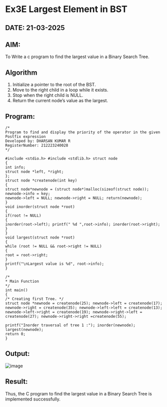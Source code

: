 # Ex3E Largest Element in BST
## DATE: 21-03-2025
## AIM:
To Write a c program to find the largest value in a Binary Search Tree.

## Algorithm
1.	Initialize a pointer to the root of the BST.
2.	Move to the right child in a loop while it exists.
3.	Stop when the right child is NULL.
4.	Return the current node’s value as the largest.

## Program:
```
/*
Program to find and display the priority of the operator in the given Postfix expression
Developed by: DHARSAN KUMAR R
RegisterNumber: 212223240028
*/

#include <stdio.h> #include <stdlib.h> struct node
{
int info;
struct node *left, *right;
};
struct node *createnode(int key)
{
struct node*newnode = (struct node*)malloc(sizeof(struct node)); newnode->info = key;
newnode->left = NULL; newnode->right = NULL; return(newnode);
}
void inorder(struct node *root)
{
if(root != NULL)
{
inorder(root->left); printf(" %d ",root->info); inorder(root->right);
}
}
void largest(struct node *root)
{
while (root != NULL && root->right != NULL)
{
root = root->right;
}
printf("\nLargest value is %d", root->info);
}
 
/*
* Main Function
*/
int main()
{
/* Creating first Tree. */
struct node *newnode = createnode(25); newnode->left = createnode(17); newnode->right = createnode(35); newnode->left->left = createnode(13); newnode->left->right = createnode(19); newnode->right->left = createnode(27); newnode->right->right =createnode(55);

printf("Inorder traversal of tree 1 :"); inorder(newnode); largest(newnode);
return 0;
}

```

## Output:

![image](https://github.com/user-attachments/assets/a5553ce6-a3b0-4198-be77-881580206f21)



## Result:
Thus, the C program to find the largest value in a Binary Search Tree is implemented successfully.
